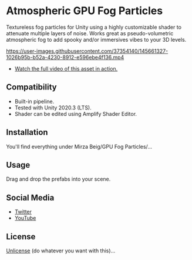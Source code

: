 # Atmospheric GPU Fog Particles

Textureless fog particles for Unity using a highly customizable shader to attenuate multiple layers of noise. Works great as pseudo-volumetric atmospheric fog to add spooky and/or immersives vibes to your 3D levels.

https://user-images.githubusercontent.com/37354140/145661327-1026b95b-b52a-4230-8912-e596ebe4f136.mp4

- [Watch the full video of this asset in action.](https://twitter.com/TheMirzaBeig/status/1469485621467037698)

## Compatibility

- Built-in pipeline.
- Tested with Unity 2020.3 (LTS). 
- Shader can be edited using Amplify Shader Editor.

## Installation

You'll find everything under Mirza Beig/GPU Fog Particles/...

## Usage

Drag and drop the prefabs into your scene.

## Social Media
- [Twitter](https://twitter.com/TheMirzaBeig/)
- [YouTube](https://www.youtube.com/c/MirzaBeig)

## License
[Unlicense](LICENSE.txt) (do whatever you want with this)...
